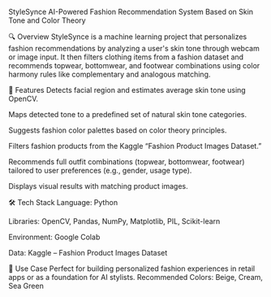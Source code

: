 StyleSynce
AI-Powered Fashion Recommendation System Based on Skin Tone and Color Theory

🔍 Overview
StyleSynce is a machine learning project that personalizes fashion recommendations by analyzing a user's skin tone through webcam or image input. It then filters clothing items from a fashion dataset and recommends topwear, bottomwear, and footwear combinations using color harmony rules like complementary and analogous matching.

🧠 Features
Detects facial region and estimates average skin tone using OpenCV.

Maps detected tone to a predefined set of natural skin tone categories.

Suggests fashion color palettes based on color theory principles.

Filters fashion products from the Kaggle “Fashion Product Images Dataset.”

Recommends full outfit combinations (topwear, bottomwear, footwear) tailored to user preferences (e.g., gender, usage type).

Displays visual results with matching product images.

🛠 Tech Stack
Language: Python

Libraries: OpenCV, Pandas, NumPy, Matplotlib, PIL, Scikit-learn

Environment: Google Colab

Data: Kaggle – Fashion Product Images Dataset

🎯 Use Case
Perfect for building personalized fashion experiences in retail apps or as a foundation for AI stylists.
Recommended Colors: Beige, Cream, Sea Green
